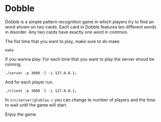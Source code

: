 # Dobble
Dobble is a simple pattern recognition game in which players try to find an word shown on two cards. Each card in Dobble features ten different words in disorder. Any two cards have exactly one word in common.


The fist time that you want to play, make sure to do make
```console
make
```

If you wanna play:
For each time that you want to play the server shoud be running.
```console
./server -p 3000 -l -i 127.0.0.1;
```
And for each player run.
```console
./client -p 3000 -l -i 127.0.0.1;
```

In `src/server/globlas.c` you can change te number of players and the time to wait until the game will start.

Enjoy the game 
